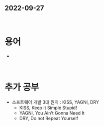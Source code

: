 ## 2022-09-27
<br/>

# 용어
- 


<br/>

# 추가 공부
- 소프트웨어 개발 3대 원칙 : KISS, YAGNI, DRY
    - KISS, Keep It Simple Stupid!
    - YAGNI, You Ain't Gonna Need It
    - DRY, Do not Repeat Yourself
